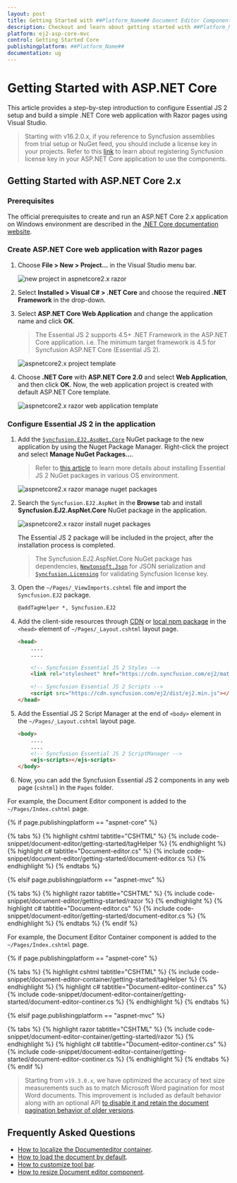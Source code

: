 ```yaml
---
layout: post
title: Getting Started with ##Platform_Name## Document Editor Component
description: Checkout and learn about getting started with ##Platform_Name## Document Editor component of Syncfusion, and more details.
platform: ej2-asp-core-mvc
control: Getting Started Core
publishingplatform: ##Platform_Name##
documentation: ug
---
```



# Getting Started with ASP.NET Core

This article provides a step-by-step introduction to configure Essential JS 2 setup and build a simple .NET Core web application with Razor pages using Visual Studio.

> Starting with v16.2.0.x, if you reference to Syncfusion assemblies from trial setup or NuGet feed, you should include a license key in your projects. Refer to this [link](https://help.syncfusion.com/common/essential-studio/licensing/license-key) to learn about registering Syncfusion license key in your ASP.NET Core application to use the components.

## Getting Started with ASP.NET Core 2.x

### Prerequisites

The official prerequisites to create and run an ASP.NET Core 2.x application on Windows environment are described in the [.NET Core documentation website](https://docs.microsoft.com/en-us/aspnet/core/tutorials/razor-pages/razor-pages-start?view=aspnetcore-2.0#prerequisites-1).

### Create ASP.NET Core web application with Razor pages

1. Choose **File > New > Project...** in the Visual Studio menu bar.

    ![new project in aspnetcore2.x razor](images/new-project.png)

2. Select **Installed > Visual C# > .NET Core** and choose the required **.NET Framework** in the drop-down.

3. Select **ASP.NET Core Web Application** and change the application name and click **OK**.

    > The Essential JS 2 supports 4.5+ .NET Framework in the ASP.NET Core application. i.e. The minimum target framework is 4.5 for Syncfusion ASP.NET Core (Essential JS 2).

    ![aspnetcore2.x project template](images/aspnetcore2x-template.png)

4. Choose **.NET Core** with **ASP.NET Core 2.0** and select **Web Application**, and then click **OK**. Now, the web application project is created with default ASP.NET Core template.

    ![aspnetcore2.x razor web application template](images/aspnetcore2x-netcore-razor.png)

### Configure Essential JS 2 in the application

1. Add the [`Syncfusion.EJ2.AspNet.Core`](https://www.nuget.org/packages/Syncfusion.EJ2.AspNet.Core/) NuGet package to the new application by using the Nuget Package Manager. Right-click the project and select **Manage NuGet Packages...**.

    > Refer to [this article](../nuget-packages) to learn more details about installing Essential JS 2 NuGet packages in various OS environment.

    ![aspnetcore2.x razor manage nuget packages](images/aspnetcore2x-razor-manage-nuget.png)

2. Search the `Syncfusion.EJ2.AspNet` in the **Browse** tab and install **Syncfusion.EJ2.AspNet.Core** NuGet package in the application.

    ![aspnetcore2.x razor install nuget packages](images/aspnetcore-nuget-package.png)

    The Essential JS 2 package will be included in the project, after the installation process is completed.

    > The Syncfusion.EJ2.AspNet.Core NuGet package has dependencies, [`Newtonsoft.Json`](https://www.nuget.org/packages/Newtonsoft.Json/) for JSON serialization and [`Syncfusion.Licensing`](https://www.nuget.org/packages/Syncfusion.Licensing/) for validating Syncfusion license key.

3. Open the `~/Pages/_ViewImports.cshtml` file and import the `Syncfusion.EJ2` package.

    ```html
    @addTagHelper *, Syncfusion.EJ2
    ```

4. Add the client-side resources through [CDN](https://ej2.syncfusion.com/documentation/base/deployment.html?lang=typescript#cdn) or [local npm package](https://www.npmjs.com/package/@syncfusion/ej2) in the `<head>` element of `~/Pages/_Layout.cshtml` layout page.

    ```html
    <head>
        ....
        ....

        <!-- Syncfusion Essential JS 2 Styles -->
        <link rel="stylesheet" href="https://cdn.syncfusion.com/ej2/material.css" />

        <!-- Syncfusion Essential JS 2 Scripts -->
        <script src="https://cdn.syncfusion.com/ej2/dist/ej2.min.js"></script>
    </head>
    ```

5. Add the Essential JS 2 Script Manager at the end of `<body>` element in the `~/Pages/_Layout.cshtml` layout page.

    ```html
    <body>
        ....
        ....
        <!-- Syncfusion Essential JS 2 ScriptManager -->
        <ejs-scripts></ejs-scripts>
    </body>
    ```

6. Now, you can add the Syncfusion Essential JS 2 components in any web page (`cshtml`) in the `Pages` folder.

For example, the Document Editor component is added to the `~/Pages/Index.cshtml` page.

{% if page.publishingplatform == "aspnet-core" %}

{% tabs %}
{% highlight cshtml tabtitle="CSHTML" %}
{% include code-snippet/document-editor/getting-started/tagHelper %}
{% endhighlight %}
{% highlight c# tabtitle="Document-editor.cs" %}
{% include code-snippet/document-editor/getting-started/document-editor.cs %}
{% endhighlight %}
{% endtabs %}

{% elsif page.publishingplatform == "aspnet-mvc" %}

{% tabs %}
{% highlight razor tabtitle="CSHTML" %}
{% include code-snippet/document-editor/getting-started/razor %}
{% endhighlight %}
{% highlight c# tabtitle="Document-editor.cs" %}
{% include code-snippet/document-editor/getting-started/document-editor.cs %}
{% endhighlight %}
{% endtabs %}
{% endif %}



For example, the Document Editor Container component is added to the `~/Pages/Index.cshtml` page.

{% if page.publishingplatform == "aspnet-core" %}

{% tabs %}
{% highlight cshtml tabtitle="CSHTML" %}
{% include code-snippet/document-editor-container/getting-started/tagHelper %}
{% endhighlight %}
{% highlight c# tabtitle="Document-editor-continer.cs" %}
{% include code-snippet/document-editor-container/getting-started/document-editor-continer.cs %}
{% endhighlight %}
{% endtabs %}

{% elsif page.publishingplatform == "aspnet-mvc" %}

{% tabs %}
{% highlight razor tabtitle="CSHTML" %}
{% include code-snippet/document-editor-container/getting-started/razor %}
{% endhighlight %}
{% highlight c# tabtitle="Document-editor-continer.cs" %}
{% include code-snippet/document-editor-container/getting-started/document-editor-continer.cs %}
{% endhighlight %}
{% endtabs %}
{% endif %}



> Starting from `v19.3.0.x`, we have optimized the accuracy of text size measurements such as to match Microsoft Word pagination for most Word documents. This improvement is included as default behavior along with an optional API [to disable it and retain the document pagination behavior of older versions](../document-editor/how-to/disable-optimized-text-measuring).

## Frequently Asked Questions

* [How to localize the Documenteditor container](../document-editor/global-local).
* [How to load the document by default](../document-editor/how-to/open-default-document).
* [How to customize tool bar](../document-editor/how-to/customize-tool-bar).
* [How to resize Document editor component](../document-editor/how-to/resize-document-editor).
